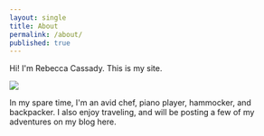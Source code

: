 ```yaml
---
layout: single
title: About
permalink: /about/
published: true
---
```

Hi!  I'm Rebecca Cassady.  This is my site. 

![]({{site.baseurl}}/media/goat.jpg)

In my spare time, I'm an avid chef, piano player, hammocker, and backpacker.  I also enjoy traveling, and will be posting a few of my adventures on my blog here.


